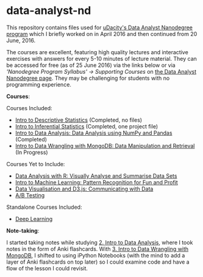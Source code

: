 # data-analyst-nd

This repository contains files used for [uDacity's Data Analyst Nanodegree program](https://www.udacity.com/course/data-analyst-nanodegree--nd002) which I briefly worked on in April 2016 and then continued from 20 June, 2016. 

The courses are excellent, featuring high quality lectures and interactive exercises with answers for every 5-10 minutes of lecture material. They can be accessed for free (as of 25 June 2016) via the links below or via _'Nanodegree Program Syllabus' -> Supporting Courses_ on [the Data Analyst Nanodegree page](https://www.udacity.com/course/data-analyst-nanodegree--nd002). They may be challenging for students with no programming experience.

__Courses__:

Courses Included:
- [Intro to Descriptive Statistics](https://www.udacity.com/course/intro-to-descriptive-statistics--ud827) (Completed, no files) 
- [Intro to Inferential Statistics](https://www.udacity.com/course/intro-to-inferential-statistics--ud201) (Completed, one project file)
- [Intro to Data Analysis: Data Analysis using NumPy and Pandas](https://www.udacity.com/course/intro-to-data-analysis--ud170) (Completed)
- [Intro to Data Wrangling with MongoDB: Data Manipulation and Retrieval](https://www.udacity.com/course/data-wrangling-with-mongodb--ud032) (In Progress)

 
Courses Yet to Include:
- [Data Analysis with R: Visually Analyse and Summarise Data Sets](https://www.udacity.com/course/data-analysis-with-r--ud651)
- [Intro to Machine Learning: Pattern Recognition for Fun and Profit](https://www.udacity.com/course/intro-to-machine-learning--ud120)
- [Data Visualisation and D3.js: Communicating with Data](https://www.udacity.com/course/data-visualization-and-d3js--ud507)
- [A/B Testing](https://www.udacity.com/course/ab-testing--ud257)

Standalone Courses Included:
- [Deep Learning](https://www.udacity.com/course/deep-learning--ud730)

__Note-taking__:

I started taking notes while studying [2. Intro to Data Analysis](https://www.udacity.com/course/intro-to-data-analysis--ud170), where I took notes in the form of Anki flashcards. With [3. Intro to Data Wrangling with MongoDB](https://www.udacity.com/course/data-wrangling-with-mongodb--ud032), I shifted to using iPython Notebooks (with the mind to add a layer of Anki flashcards on top later) so I could examine code and have a flow of the lesson I could revisit.
